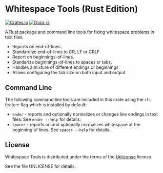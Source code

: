 # Whitespace Tools (Rust Edition)

[![Crates.io](https://img.shields.io/crates/v/whitespace-rs.svg)](https://crates.io/crates/whitespace-rs)
[![Docs.rs](https://docs.rs/whitespace-rs/badge.svg)](https://docs.rs/whitespace-rs)

A Rust package and command line tools for fixing whitespace problems in text files.

- Reports on end-of-lines.
- Standardize end-of-lines to CR, LF or CRLF
- Report on beginnings-of-lines.
- Standarize beginnings-of-lines to spaces or tabs.
- Handles a mixture of different endings or beginnings
- Allows configuring the tab size on both input and output

## Command Line

The following command line tools are included in this crate using the `cli` feature flag which is installed by default:

- `ender` - reports and optionally normalizes or changes line endings in text files. See `ender --help` for details.
- `spacer` - reports on and optionally normalizes whitespace at the beginning of lines. See `spacer --help` for details.

## License

Whitespace Tools is distributed under the terms of the [Unlicense](http://unlicense.org/) license.

See the file UNLICENSE for details.
